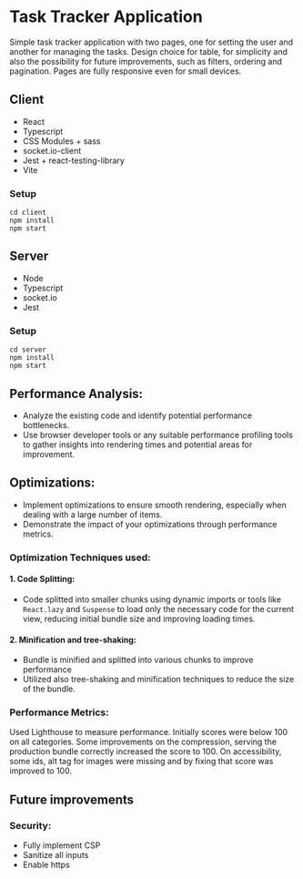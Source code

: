 # Task Tracker Application
Simple task tracker application with two pages, one for setting the user and another for managing the tasks. Design choice for table, for simplicity and also the possibility for future improvements, such as filters, ordering and pagination. Pages are fully responsive even for small devices.

## Client
- React
- Typescript
- CSS Modules + sass
- socket.io-client
- Jest + react-testing-library
- Vite

### Setup
```
cd client
npm install
npm start
```

## Server
- Node
- Typescript
- socket.io
- Jest

### Setup
```
cd server
npm install
npm start
```

## Performance Analysis:

- Analyze the existing code and identify potential performance bottlenecks.
- Use browser developer tools or any suitable performance profiling tools to gather insights into rendering times and potential areas for improvement.

## Optimizations:

- Implement optimizations to ensure smooth rendering, especially when dealing with a large number of items.
- Demonstrate the impact of your optimizations through performance metrics.

### Optimization Techniques used:
#### 1. Code Splitting:
   - Code splitted into smaller chunks using dynamic imports or tools like `React.lazy` and `Suspense` to load only the necessary code for the current view, reducing initial bundle size and improving loading times.

#### 2. Minification and tree-shaking:
   - Bundle is minified and splitted into various chunks to improve performance
   - Utilized also tree-shaking and minification techniques to reduce the size of the bundle.

### Performance Metrics:

Used Lighthouse to measure performance. Initially scores were below 100 on all categories. Some improvements on the compression, serving the production bundle correctly increased the score to 100. On accessibility, some ids, alt tag for images were missing and by fixing that score was improved to 100.

## Future improvements

### Security:
- Fully implement CSP
- Sanitize all inputs
- Enable https
